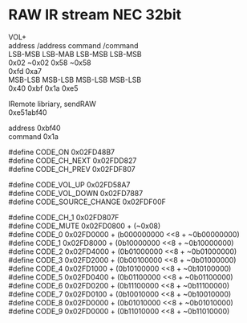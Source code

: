 # RAW IR stream NEC 32bit  

VOL+  
address /address command /command   
LSB-MSB LSB-MAB  LSB-MSB LSB-MSB  
0x02    ~0x02    0x58    ~0x58  
         0xfd             0xa7   
MSB-LSB  MSB-LSB MSB-LSB  MSB-LSB  
0x40     0xbf    0x1a     0xe5  

IRemote libriary, sendRAW  
0xe51abf40  

address 0xbf40  
command 0x1a  



#define CODE_ON       0x02FD48B7  
#define CODE_CH_NEXT  0x02FDD827  
#define CODE_CH_PREV  0x02FDF807  

#define CODE_VOL_UP   0x02FD58A7  
#define CODE_VOL_DOWN 0x02FD7887  
#define CODE_SOURCE_CHANGE 0x02FDF00F  

#define CODE_CH_1     0x02FD807F  
#define CODE_MUTE     0x02FD0800 + (~0x08)  
#define CODE_0        0x02FD0000 + (b000000000 <<8 + ~0b00000000)  
#define CODE_1        0x02FD8000 + (0b10000000 <<8 + ~0b10000000)  
#define CODE_2        0x02FD4000 + (0b01000000 <<8 + ~0b01000000)  
#define CODE_3        0x02FD2000 + (0b00100000 <<8 + ~0b01000000)  
#define CODE_4        0x02FD1000 + (0b10100000 <<8 + ~0b10100000)  
#define CODE_5        0x02FD0400 + (0b01100000 <<8 + ~0b01100000)  
#define CODE_6        0x02FD0200 + (0b11100000 <<8 + ~0b11100000)  
#define CODE_7        0x02FD0100 + (0b10010000 <<8 + ~0b10010000)  
#define CODE_8        0x02FD0000 + (0b01010000 <<8 + ~0b01010000)  
#define CODE_9        0x02FD0000 + (0b11010000 <<8 + ~0b11010000)  
